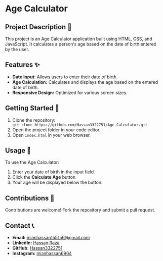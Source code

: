 <!DOCTYPE html>
<html lang="en">
<head>
  <meta charset="UTF-8">
  <meta name="viewport" content="width=device-width, initial-scale=1.0">
  
</head>
<body>

  <h1>Age Calculator</h1>

  <h2>Project Description  📅</h2>
  <p>This project is an Age Calculator application built using HTML, CSS, and JavaScript. It calculates a person's age based on the date of birth entered by the user.</p>

  <h2>Features ✨</h2>
  <ul>
    <li><strong>Date Input:</strong> Allows users to enter their date of birth.</li>
    <li><strong>Age Calculation:</strong> Calculates and displays the age based on the entered date of birth.</li>
    <li><strong>Responsive Design:</strong> Optimized for various screen sizes.</li>
  </ul>

  <h2>Getting Started 🚀</h2>
  <ol>
    <li>Clone the repository:</li>
    <code>git clone https://github.com/Hassan3322751/Age-Calculator.git</code>
    <li>Open the project folder in your code editor.</li>
    <li>Open <code>index.html</code> in your web browser.</li>
  </ol>

  <h2>Usage 📘</h2>
  <p>To use the Age Calculator:</p>
  <ol>
    <li>Enter your date of birth in the input field.</li>
    <li>Click the <strong>Calculate Age</strong> button.</li>
    <li>Your age will be displayed below the button.</li>
  </ol>

  <h2>Contributions 🤝</h2>
  <p>Contributions are welcome! Fork the repository and submit a pull request.</p>

  <h2>Contact 📞</h2>
  <ul>
    <li><strong>Email:</strong> <a href="mailto:mianhassan155156@gmail.com">mianhassan155156@gmail.com</a></li>
    <li><strong>LinkedIn:</strong> <a href="https://www.linkedin.com/in/hassan-raza-a05500285?utm_source=share&utm_campaign=share_via&utm_content=profile&utm_medium=android_app">Hassan Raza</a></li>
    <li><strong>GitHub:</strong> <a href="https://github.com/Hassan3322751">Hassan3322751</a></li>
    <li><strong>Instagram:</strong> <a href="https://instagram.com/mianhassan6964">mianhassan6964</a></li>
  </ul>

</body>
</html>
